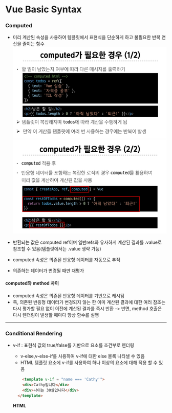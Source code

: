 # Vue Basic Syntax 

### Computed
- 미리 계산된 속성을 사용하여 템플릿에서 표현식을 단순하게 하고 불필요한 반복 연산을 줄이는 함수
![alt text](image.png)
![alt text](image-1.png)

- 반환되는 값은 computed ref이며 일반refs와 유사하게 계산된 결과를 .value로 참조할 수 있음(템플릿에서는 .value 생략 가능)
- computed 속성은 의존된 반응형 데이터를 자동으로 추적
- 의존하는 데이터가 변경될 때만 재평가


#### computed와 method 차이
- computed 속성은 의존된 반응형 데이터를 기반으로 캐시됨
- 즉, 의존된 반응형 데이터가 변경되지 않는 한 이미 계산된 결과에 대한 여러 참조는 다시 평가할 필요 없이 이전에 계산된 결과를 즉시 반환
-> 반면, method 호출은 다시 렌더링이 발생할 때마다 항상 함수를 실행

---

### Conditional Rendering

- v-if : 표현식 값의 true/false를 기반으로 요소를 조건부로 렌더링
  - v-else,v-else-if를 사용하여 v-if에 대한 else 블록 나타낼 수 있음
  - HTML 템플릿 요소에 v-if를 사용하여 하나 이상의 요소에 대해 적용 할 수 있음
  ```html
      <template v-if = "name === 'Cathy'">
      <div>Cathy입니다</div>
      <div>나이는 30살입니다</div>
    </template>
  ```
  **HTML<template>element**
  - 페이지가 로드 될 때 렌더링 되지 않지만, JS를 사용하여 나중에 문서에서 사용할 수 있도록 하는 HTML을 보유하기 위한 메커니즘
- v-show와 v-if
  - v-if는 초기 조건이 false인 경우 아무 작업도 수행하지 않음, 토글 비용이 높음
  - v-show는 초기 조건에 관계 없이 항상 렌더링, 초기 렌더링 비용이 더 높음

  => 콘텐츠를 매우 자주 전환해야 하는 경우에는 v-show를, 실행 중에 조건이 변경되지 않는 경우에는 v-if를 권장

---
### List Rendering
- v-for : alias in expression 형식
- 인덱스(객체는 key)에 대한 별칭을 지정할 수 있음
![alt text](image-2.png)

- v-for로 객체를 순회할 때 순서는 value-key 순서
- v-if가 v-for보다 우선순위가 더 높기 때문에 동일 요소에 v-for와 v-if를 함께 사용하지 않는다
  - 해결법 
    - 1. computed 활용
    - 2. v-for와 template 활용
#### v-for with key
- 내부 컴포넌트의 상태를 일관 되게 하여 데이터의 예측 가능한 행동을 유지하기 위함

---

### Watchers

- watch() : 하나 이상의 반응형 데이터를 감시하고, 감시하는 데이터가 변경되면 콜백 함수를 호출
![alt text](image-3.png)


### computed vs watch
![alt text](image-4.png)

---

### Lifecycle Hooks
- Vue 컴포넌트의 생성부터 소멸까지 각 단계에서 실행되는 함수


